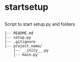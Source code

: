 # startsetup

##

Script to start setup.py and folders

```
|-- README.md
|-- setup.py
|-- .gitignore
|-- project_name/
    |-- __inity__.py
    |-- main.py
```